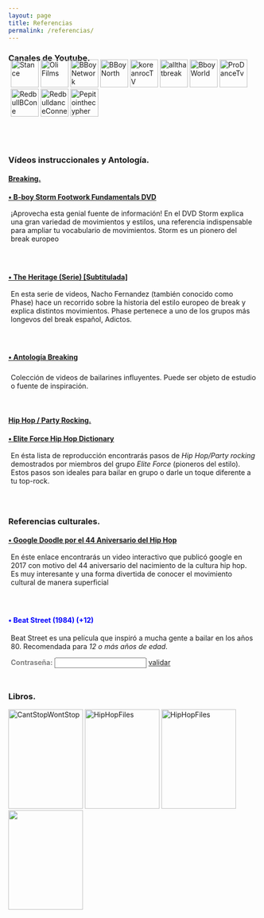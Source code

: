```yaml
---
layout: page
title: Referencias
permalink: /referencias/
---
```


<body oncontextmenu="return false">
<h3><strong>Canales de Youtube.</strong></h3>
<div style="padding:5px; padding-bottom:22px; transform: translateY(-20%);">
<a target="_blank" rel="noopener noreferrer" href="https://www.youtube.com/user/stanceelements"><img src="https://yt3.ggpht.com/a/AGF-l7-vmFeKihlauet02tsJ_ouDHixfeJi_B5PnoA=s288-c-k-c0xffffffff-no-rj-mo" alt="Stance" height="56" width="56"></a>
<a target="_blank" rel="noopener noreferrer" href="https://www.youtube.com/user/oliverbubax"><img src="https://yt3.ggpht.com/a/AGF-l79TNa69ucoXgOhvXeh59oIoka-NGr-NbokeIQ=s288-c-k-c0xffffffff-no-rj-mo" alt="Oli Films" height="56" width="56"></a>
<a target="_blank" rel="noopener noreferrer" href="https://www.youtube.com/user/BboyNetwork"><img src="https://yt3.ggpht.com/a/AGF-l79mbxqUsRg2DGrQsa7w2DOSwO4dxL78MxzGxg=s288-c-k-c0xffffffff-no-rj-mo" alt="BBoy Network" height="56" width="56"></a>
<a target="_blank" rel="noopener noreferrer" href="https://www.youtube.com/user/officialbboynorth"><img src="https://yt3.ggpht.com/a/AGF-l78vF8v8HRa2sRhmYHgKzTxMYzbSQrt7A5oa6w=s288-c-k-c0xffffffff-no-rj-mo" alt="BBoy North" height="56" width="56"></a>
<a target="_blank" rel="noopener noreferrer" href="https://www.youtube.com/user/koreanroc"><img src="https://yt3.ggpht.com/a/AGF-l7_uMrOY-6FPEqllFTm101yZ4g00F5cVrKdz2Q=s288-c-k-c0xffffffff-no-rj-mo" alt="koreanrocTV" height="56" width="56"></a>
<a target="_blank" rel="noopener noreferrer" href="https://www.youtube.com/user/allthatbreak"><img src="https://yt3.ggpht.com/a/AGF-l7-MO43EJ4a7AgNNmR1Uu2qcNeqm1BmkZv06mg=s288-c-k-c0xffffffff-no-rj-mo" alt="allthatbreak" height="56" width="56"></a>
<a target="_blank" rel="noopener noreferrer" href="https://www.youtube.com/user/RONATOUNE"><img src="https://yt3.ggpht.com/a/AGF-l78Djb_Y9kPumFAWaGnO5wTfeqiVN63AVGYKPg=s288-c-k-c0xffffffff-no-rj-mo" alt="BboyWorld" height="56" width="56"></a>
<a target="_blank" rel="noopener noreferrer" href="https://www.youtube.com/user/BBOYCHAMPIONSHIPS"><img src="https://yt3.ggpht.com/a/AGF-l795ZCseo3WYKzTncVbuZcW2mDhHgZ2ZjmhLEg=s288-c-k-c0xffffffff-no-rj-mo" alt="ProDanceTv" height="56" width="56"></a>
<a target="_blank" rel="noopener noreferrer" href="https://www.youtube.com/channel/UC9oEzPGZiTE692KucAsTY1g"><img src="https://yt3.ggpht.com/a/AGF-l7-2XLJmnh71BDOzQKoxWgxOvSORN86LdapSmA=s288-c-k-c0xffffffff-no-rj-mo" alt="RedbullBCone" height="56" width="56"></a>
<a target="_blank" rel="noopener noreferrer" href="https://www.youtube.com/channel/UCAg9gPPCqeRoCKMYNriNlRA"><img src="https://yt3.ggpht.com/a/AGF-l7935qYkYI2k7W_JxC4cJa-d-vZQtuBcC6PM5A=s288-c-k-c0xffffffff-no-rj-mo" alt="RedbulldanceConnect" height="56" width="56"></a>
<a target="_blank" rel="noopener noreferrer" href="https://www.youtube.com/user/PEPITO7DOLLARS"><img src="https://yt3.ggpht.com/a/AGF-l7-DgjEBsYzUxBZq-CQEN-UZMzK7a6G1YMbxCw=s288-c-k-c0xffffffff-no-rj-mo" alt="Pepitointhecypher" height="56" width="56"></a>
</div>
<h3><strong>Vídeos instruccionales y Antología.</strong></h3>
<h4><u>Breaking.</u></h4>
<h4><a target="_blank" rel="noopener noreferrer" href="https://www.youtube.com/watch?v=vkQbGYootJ0">• B-boy Storm Footwork Fundamentals DVD</a></h4>
<div style="align:left; padding:5px; transform: translateY(-20%);">
<p>¡Aprovecha esta genial fuente de información! En el DVD Storm explica una gran variedad de movimientos y estilos, una referencia indispensable para ampliar tu vocabulario de movimientos. Storm es un pionero del break europeo</p>
</div>

<h4><a target="_blank" rel="noopener noreferrer" href="https://www.youtube.com/playlist?list=PL_pi-HUzluQSFzaBTxvGVkDTC4g3d2n2O">• The Heritage (Serie) [Subtitulada]</a></h4>
<div style="align:left; padding:5px; transform: translateY(-20%);">
<p>En esta serie de videos, Nacho Fernandez (también conocido como Phase) hace un recorrido sobre la historia del estilo europeo de break y explica distintos movimientos. Phase pertenece a uno de los grupos más longevos del break español, Adictos.</p>
</div>

<h4><a target="_blank" rel="noopener noreferrer" href="https://www.youtube.com/playlist?list=PLddzhyJapi1y3YNXOUxZ0GatKE79Nvv9d">• Antología Breaking</a></h4>
<div style="align:left; padding:5px; transform: translateY(-20%);">
<p>Colección de videos de bailarines influyentes. Puede ser objeto de estudio o fuente de inspiración.</p>
</div>

<h4><u>Hip Hop / Party Rocking.</u></h4>
<h4><a target="_blank" rel="noopener noreferrer" href="https://www.youtube.com/playlist?list=PLddzhyJapi1ztQgo-FOldZSRtDvkWJeO2">• Elite Force Hip Hop Dictionary</a></h4>
<div style="align:left; padding:5px; transform: translateY(-20%);">
<p>En ésta lista de reproducción encontrarás pasos de <em>Hip Hop/Party rocking</em> demostrados por miembros del grupo <em>Elite Force</em> (pioneros del estilo). Estos pasos son ideales para bailar en grupo o darle un toque diferente a tu top-rock.</p>
</div>

<h3><strong>Referencias culturales.</strong></h3>
<h4><a target="_blank" rel="noopener noreferrer" href="https://www.google.com/doodles/44th-anniversary-of-the-birth-of-hip-hop">• Google Doodle por el 44 Aniversario del Hip Hop</a></h4>
<div style="align:left; padding:5px; transform: translateY(-20%);">
<p>En éste enlace encontrarás un video interactivo que publicó google en 2017 con motivo del 44 aniversario del nacimiento de la cultura hip hop. Es muy interesante y una forma divertida de conocer el movimiento cultural de manera superficial</p>
</div>
<h4 style="color: blue">• Beat Street (1984) (+12)</h4>
<div style="align:left; padding:5px; transform: translateY(-20%);">
<p>Beat Street es una película que inspiró a mucha gente a bailar en los años 80.
 Recomendada para <em>12 o más años de edad</em>.</p>
 <div>
<span>
<strong style="color:grey">Contraseña:</strong> <input id='password' type='text'  />
<a target="_blank" rel="noopener noreferrer" href="https://drive.google.com/file/d/19_rvPf4UbOTUCykSYt1w2RQ0ITiwSzf6/view?usp=sharing" onclick="javascript:return validatePass()">validar</a>
<script>
function validatePass(){
    if(document.getElementById('password').value == 'B1984S'){
        return true;
    }else{
        alert('¡Clave incorrecta!');
        return false;
    }
}
</script>
</span>
</div>
</div>

<h3><strong>Libros.</strong></h3>
<a target="_blank" rel="noopener noreferrer" href="https://www.bookdepository.com/es/Cant-Stop-Wont-Stop-Jeff-Chang/9780091912215?ref=grid-view&qid=1576460741697&sr=1-1"><img src="https://d1w7fb2mkkr3kw.cloudfront.net/assets/images/book/lrg/9780/0919/9780091912215.jpg" alt="CantStopWontStop" height="200" width="150"></a>
<a target="_blank" rel="noopener noreferrer" href="https://www.bookdepository.com/es/Hip-Hop-Files/9783937946467"><img src="https://d1w7fb2mkkr3kw.cloudfront.net/assets/images/book/lrg/9783/9379/9783937946467.jpg" alt="HipHopFiles" height="200" width="150"></a>
<a target="_blank" rel="noopener noreferrer" href="https://www.bookdepository.com/es/Groove-Music-Mark-Katz/9780195331127?ref=grid-view&qid=1576461272095&sr=1-1"><img src="https://d1w7fb2mkkr3kw.cloudfront.net/assets/images/book/lrg/9780/1953/9780195331127.jpg" alt="HipHopFiles" height="200" width="150"></a>
<a target="_blank" rel="noopener noreferrer" href="https://www.bookdepository.com/es/Graffiti-Alphabets-Claudia-Walde/9780500294291?ref=pd_detail_1_sims_b_p2p_1#"><img src="https://d1w7fb2mkkr3kw.cloudfront.net/assets/images/book/lrg/9780/5002/9780500294291.jpg" height="200" width="150"></a>
<!-- <h3><strong>Conceptos musicales.</strong></h3>
<div style=" align = left; content: ; display: table; clear: both">
<div style="float: left; width: 50%;">
    <h4 style="padding: 7px; color: blue"><em>¿Por qué medimos el RITMO así? Compás de 4/4, 2/4, 6/8, 3/4...</em></h4>
    <p style="position: relative;
    transform: translateX(0%) translateY(-17%); padding: 5px">En éste video <em>Jaime Altozano</em> explica cómo se mide el ritmo de las canciones. Échale un ojo, seguro que te ayuda a comprender mejor el concepto de ritmo.</p>
</div>
<div style="float: left; width: 50%;">   
<iframe width="320" height="240" source src="https://www.youtube.com/embed/faBivRMi2LY">
</iframe>
</div>

</div>
<div style=" align = left; content: ; display: table; clear: both">
<div style="float: left; width: 50%;">
    <h4 style="padding: 7px; color: blue"><em>Anthony Wellington's Rhythm Yardstick.</em></h4>
    <p style="position: relative;
    transform: translateX(0%) translateY(-17%); padding: 5px">En éste video <em>Anthony Wellington</em> explica un ejercicio para entender mejor el ritmo de la música. La <em>Vara métrica del ritmo</em> (<em>Rhythm Yardsktick</em>) es una representación visual del tiempo en un compás.</p>
</div>
<div style="float: left; width: 50%;">   
<iframe width="320" height="240" source src="https://www.youtube.com/embed/8Sw_trDFJw8">
</iframe>
</div>
</div> -->
</body>